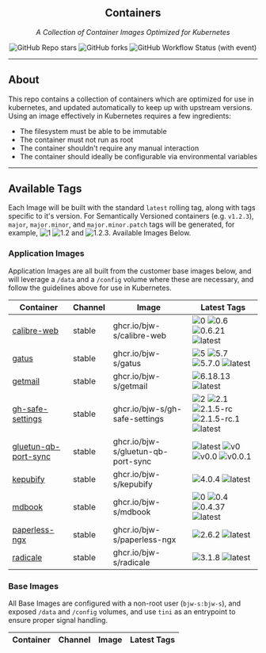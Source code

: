<!---
NOTE: AUTO-GENERATED FILE
to edit this file, instead edit its template at: ./ci/templates/README.md.j2
-->
<div align="center">


## Containers

_A Collection of Container Images Optimized for Kubernetes_

</div>

<div align="center">

![GitHub Repo stars](https://img.shields.io/github/stars/bjw-s/container-images?style=for-the-badge)
![GitHub forks](https://img.shields.io/github/forks/bjw-s/container-images?style=for-the-badge)
![GitHub Workflow Status (with event)](https://img.shields.io/github/actions/workflow/status/bjw-s/container-images/scheduled-release.yaml?style=for-the-badge&label=Scheduled%20Release)

</div>

---

## About

This repo contains a collection of containers which are optimized for use in kubernetes, and updated automatically to keep up with upstream versions. Using an image effectively in Kubernetes requires a few ingredients:

- The filesystem must be able to be immutable
- The container must not run as root
- The container shouldn't require any manual interaction
- The container should ideally be configurable via environmental variables

---

## Available Tags

Each Image will be built with the standard `latest` rolling tag, along with tags specific to it's version. For Semantically Versioned containers (e.g. `v1.2.3`), `major`, `major.minor`, and `major.minor.patch` tags will be generated, for example, ![1](https://img.shields.io/badge/1-blue?style=flat-square) ![1.2](https://img.shields.io/badge/1.2-blue?style=flat-square) and ![1.2.3](https://img.shields.io/badge/1.2.3-blue?style=flat-square). Available Images Below.

### Application Images
Application Images are all built from the customer base images below, and will leverage a `/data` and a `/config` volume where these are necessary, and follow the guidelines above for use in Kubernetes.

Container | Channel | Image | Latest Tags
--- | --- | --- | ---
[calibre-web](https://github.com/bjw-s/container-images/pkgs/container/calibre-web) | stable | ghcr.io/bjw-s/calibre-web |![0](https://img.shields.io/badge/0-blue?style=flat-square) ![0.6](https://img.shields.io/badge/0.6-blue?style=flat-square) ![0.6.21](https://img.shields.io/badge/0.6.21-blue?style=flat-square) ![latest](https://img.shields.io/badge/latest-green?style=flat-square)
[gatus](https://github.com/bjw-s/container-images/pkgs/container/gatus) | stable | ghcr.io/bjw-s/gatus |![5](https://img.shields.io/badge/5-blue?style=flat-square) ![5.7](https://img.shields.io/badge/5.7-blue?style=flat-square) ![5.7.0](https://img.shields.io/badge/5.7.0-blue?style=flat-square) ![latest](https://img.shields.io/badge/latest-green?style=flat-square)
[getmail](https://github.com/bjw-s/container-images/pkgs/container/getmail) | stable | ghcr.io/bjw-s/getmail |![6.18.13](https://img.shields.io/badge/6.18.13-blue?style=flat-square) ![latest](https://img.shields.io/badge/latest-green?style=flat-square)
[gh-safe-settings](https://github.com/bjw-s/container-images/pkgs/container/gh-safe-settings) | stable | ghcr.io/bjw-s/gh-safe-settings |![2](https://img.shields.io/badge/2-blue?style=flat-square) ![2.1](https://img.shields.io/badge/2.1-blue?style=flat-square) ![2.1.5-rc](https://img.shields.io/badge/2.1.5--rc-blue?style=flat-square) ![2.1.5-rc.1](https://img.shields.io/badge/2.1.5--rc.1-blue?style=flat-square) ![latest](https://img.shields.io/badge/latest-green?style=flat-square)
[gluetun-qb-port-sync](https://github.com/bjw-s/container-images/pkgs/container/gluetun-qb-port-sync) | stable | ghcr.io/bjw-s/gluetun-qb-port-sync |![latest](https://img.shields.io/badge/latest-green?style=flat-square) ![v0](https://img.shields.io/badge/v0-blue?style=flat-square) ![v0.0](https://img.shields.io/badge/v0.0-blue?style=flat-square) ![v0.0.1](https://img.shields.io/badge/v0.0.1-blue?style=flat-square)
[kepubify](https://github.com/bjw-s/container-images/pkgs/container/kepubify) | stable | ghcr.io/bjw-s/kepubify |![4.0.4](https://img.shields.io/badge/4.0.4-blue?style=flat-square) ![latest](https://img.shields.io/badge/latest-green?style=flat-square)
[mdbook](https://github.com/bjw-s/container-images/pkgs/container/mdbook) | stable | ghcr.io/bjw-s/mdbook |![0](https://img.shields.io/badge/0-blue?style=flat-square) ![0.4](https://img.shields.io/badge/0.4-blue?style=flat-square) ![0.4.37](https://img.shields.io/badge/0.4.37-blue?style=flat-square) ![latest](https://img.shields.io/badge/latest-green?style=flat-square)
[paperless-ngx](https://github.com/bjw-s/container-images/pkgs/container/paperless-ngx) | stable | ghcr.io/bjw-s/paperless-ngx |![2.6.2](https://img.shields.io/badge/2.6.2-blue?style=flat-square) ![latest](https://img.shields.io/badge/latest-green?style=flat-square)
[radicale](https://github.com/bjw-s/container-images/pkgs/container/radicale) | stable | ghcr.io/bjw-s/radicale |![3.1.8](https://img.shields.io/badge/3.1.8-blue?style=flat-square) ![latest](https://img.shields.io/badge/latest-green?style=flat-square)


### Base Images
All Base Images are configured with a non-root user (`bjw-s:bjw-s`), and exposed `/data` and `/config` volumes, and use `tini` as an entrypoint to ensure proper signal handling.

Container | Channel | Image | Latest Tags
--- | --- | --- | ---
